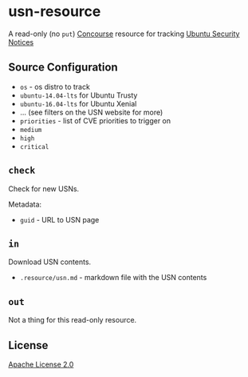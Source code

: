 # usn-resource

A read-only (no `put`) [Concourse](https://concourse.ci) resource for tracking
[Ubuntu Security Notices](https://usn.ubuntu.com/)


## Source Configuration

 * `os` - os distro to track
  * `ubuntu-14.04-lts` for Ubuntu Trusty
  * `ubuntu-16.04-lts` for Ubuntu Xenial
  * ... (see filters on the USN website for more)
 * `priorities` - list of CVE priorities to trigger on
  * `medium`
  * `high`
  * `critical`


## `check`

Check for new USNs.

Metadata:

 * `guid` - URL to USN page


## `in`

Download USN contents.

 * `.resource/usn.md` - markdown file with the USN contents


## `out`

Not a thing for this read-only resource.

## License

[Apache License 2.0](LICENSE)
